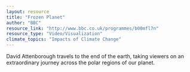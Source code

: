 ```yaml
---
layout: resource
title: "Frozen Planet"
author: "BBC"
resource_link: "http://www.bbc.co.uk/programmes/b00mfl7n"
resource_type: "Video/Visualization"
climate_topics: "Impacts of Climate Change"
---
```


David Attenborough travels to the end of the earth, taking viewers on an extraordinary journey across the polar regions of our planet.